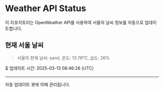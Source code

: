 
# Weather API Status

이 리포지토리는 OpenWeather API를 사용하여 서울의 날씨 정보를 자동으로 업데이트합니다.

## 현재 서울 날씨
> 서울의 현재 날씨: sand, 온도: 13.76°C, 습도: 26%

⏳ 업데이트 시간: 2025-03-13 08:46:26 (UTC)

---
자동 업데이트 봇에 의해 관리됩니다.
